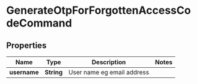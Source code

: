 

# GenerateOtpForForgottenAccessCodeCommand

## Properties

Name | Type | Description | Notes
------------ | ------------- | ------------- | -------------
**username** | **String** | User name eg email address | 




